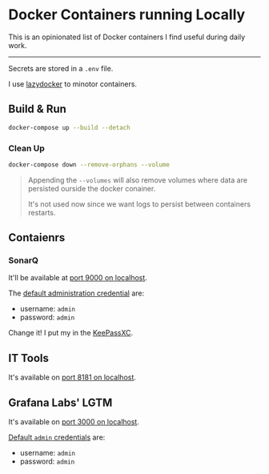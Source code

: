 # Docker Containers running Locally

This is an opinionated list of Docker containers I find useful during daily work.

---

Secrets are stored in a `.env` file.

I use [lazydocker](https://github.com/jesseduffield/lazydocker) to minotor containers.

## Build & Run

```bash
docker-compose up --build --detach
```

### Clean Up

```bash
docker-compose down --remove-orphans --volume
```

> Appending the `--volumes` will also remove volumes where data are persisted ourside the
> docker conainer.
>
> It's not used now since we want logs to persist between containers restarts.

## Contaienrs

### SonarQ

It'll be available at [port 9000 on localhost](http://[::1]:9000).

The [default administration credential](https://docs.sonarsource.com/sonarqube/9.8/instance-administration/security/#default-admin-credentials) are:

- username: `admin`
- password: `admin`

Change it! I put my in the [KeePassXC](https://github.com/keepassxreboot/keepassxc).

## IT Tools

It's available on [port 8181 on localhost](http://[::1]:8181).

## Grafana Labs' LGTM

It's available on [port 3000 on localhost](http://[::1]:3000).

[Default `admin` credentials](https://signoz.io/guides/what-is-the-default-username-and-password-for-grafana-login-page/#grafanas-default-username-and-password)
are:
- username: `admin`
- password: `admin`